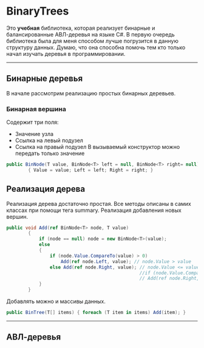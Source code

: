 # BinaryTrees

Это **учебная** библиотека, которая реализует бинарные и балансированные АВЛ-деревья на языке C#.
В первую очередь библиотека была для меня способом лучше погрузится в данную структуру данных.
Думаю, что она способна помочь тем кто только начал изучать деревья в программировании.

---

## Бинарные деревья

В начале рассмотрим реализацию простых бинарных деревьев.

### Бинарная вершина

Содержит три поля:
+ Значение узла
+ Ссылка на левый подузел
+ Ссылка на правый подузел
В вызываемый конструктор можно передать только значение
``` C#
public BinNode(T value, BinNode<T> left = null, BinNode<T> right= null)
        { Value = value; Left = left; Right = right; }
```

## Реализация дерева

Реализация дерева достаточно простая. Все методы описаны в самих классах при помощи тега summary.
Реализация добавления новых вершин.
```C#
public void Add(ref BinNode<T> node, T value)
        {
            if (node == null) node = new BinNode<T>(value);
            else
            {
                if (node.Value.CompareTo(value) > 0)
                    Add(ref node.Left, value); // node.Value > value
                else Add(ref node.Right, value); // node.Value <= value
                                                 //if (node.Value.CompareTo(value) < 0) // уник. дерево
                                                 // Add(ref node.Right, value); // node.Value < value
            }
        }
```

Добавлять можно и массивы данных.
```C#
public BinTree(T[] items) { foreach (T item in items) Add(item); }
```
____
## АВЛ-деревья
